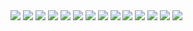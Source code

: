 <img src="./images/슬라이드1.JPG">
<img src="./images/슬라이드2.jpg">
<img src="./images/슬라이드3.jpg">
<img src="./images/슬라이드4.jpg">
<img src="./images/슬라이드5.jpg">
<img src="./images/슬라이드6.jpg">
<img src="./images/슬라이드7.jpg">
<img src="./images/슬라이드8.jpg">
<img src="./images/슬라이드9.jpg">
<img src="./images/슬라이드10.jpg">
<img src="./images/슬라이드11.jpg">
<img src="./images/슬라이드12.jpg">
<img src="./images/슬라이드13.jpg">
<img src="./images/슬라이드14.jpg">

